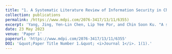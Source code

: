 ```yaml
---
title: "1. A Systematic Literature Review of Information Security in Chatbots"
collection: publications
permalink: /https://www.mdpi.com/2076-3417/13/11/6355)
excerpt: 'Yang, Jing, Yen-Lin Chen, Lip Yee Por, and Chin Soon Ku. "A systematic literature review of information security in chatbots." Applied Sciences 13, no. 11 (2023): 6355.'
date: 23 May 2023
venue: 'Paper 1'
paperurl: 'https://www.mdpi.com/2076-3417/13/11/6355'
DOI: '&quot;Paper Title Number 1.&quot; <i>Journal 1</i>. 1(1).'
---
```

